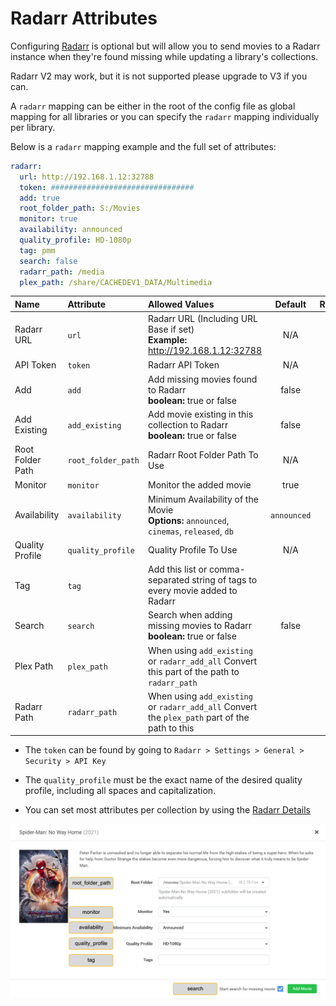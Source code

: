 # Radarr Attributes

Configuring [Radarr](https://radarr.video/) is optional but will allow you to send movies to a Radarr instance when they're found missing while updating a library's collections. 

Radarr V2 may work, but it is not supported please upgrade to V3 if you can.

A `radarr` mapping can be either in the root of the config file as global mapping for all libraries or you can specify the `radarr` mapping individually per library.

Below is a `radarr` mapping example and the full set of attributes:
```yaml
radarr:
  url: http://192.168.1.12:32788
  token: ################################
  add: true
  root_folder_path: S:/Movies
  monitor: true
  availability: announced
  quality_profile: HD-1080p
  tag: pmm
  search: false
  radarr_path: /media
  plex_path: /share/CACHEDEV1_DATA/Multimedia
```

| Name             | Attribute          | Allowed Values                                                                                 |   Default   | Required |
|:-----------------|:-------------------|:-----------------------------------------------------------------------------------------------|:-----------:|:--------:|
| Radarr URL       | `url`              | Radarr URL (Including URL Base if set)<br>**Example:** http://192.168.1.12:32788               |     N/A     | &#9989;  |
| API Token        | `token`            | Radarr API Token                                                                               |     N/A     | &#9989;  |
| Add              | `add`              | Add missing movies found to Radarr<br>**boolean:** true or false                               |    false    | &#10060; |
| Add Existing     | `add_existing`     | Add movie existing in this collection to Radarr<br>**boolean:** true or false                  |    false    | &#10060; |
| Root Folder Path | `root_folder_path` | Radarr Root Folder Path To Use                                                                 |     N/A     | &#9989;  |
| Monitor          | `monitor`          | Monitor the added movie                                                                        |    true     | &#10060; |
| Availability     | `availability`     | Minimum Availability of the Movie<br>**Options:** `announced`, `cinemas`, `released`, `db`     | `announced` | &#9989;  |
| Quality Profile  | `quality_profile`  | Quality Profile To Use                                                                         |     N/A     | &#10060; |
| Tag              | `tag`              | Add this list or comma-separated string of tags to every movie added to Radarr                 |     ` `     | &#10060; |
| Search           | `search`           | Search when adding missing movies to Radarr<br>**boolean:** true or false                      |    false    | &#10060; |
| Plex Path        | `plex_path`        | When using `add_existing` or `radarr_add_all` Convert this part of the path to `radarr_path`   |     ` `     | &#10060; |
| Radarr Path      | `radarr_path`      | When using `add_existing` or `radarr_add_all` Convert the `plex_path` part of the path to this |     ` `     | &#10060; |

* The `token` can be found by going to `Radarr > Settings > General > Security > API Key`

* The `quality_profile` must be the exact name of the desired quality profile, including all spaces and capitalization.

* You can set most attributes per collection by using the [Radarr Details](../metadata/details/arr.md#radarr-details)

![Radarr Details](radarr.png)

